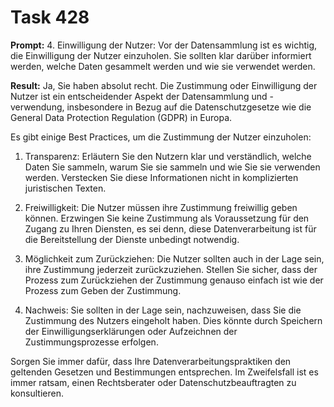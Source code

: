 # Task 428

**Prompt:** 4. Einwilligung der Nutzer: Vor der Datensammlung ist es wichtig, die Einwilligung der Nutzer einzuholen. Sie sollten klar darüber informiert werden, welche Daten gesammelt werden und wie sie verwendet werden.

**Result:**
Ja, Sie haben absolut recht. Die Zustimmung oder Einwilligung der Nutzer ist ein entscheidender Aspekt der Datensammlung und -verwendung, insbesondere in Bezug auf die Datenschutzgesetze wie die General Data Protection Regulation (GDPR) in Europa. 

Es gibt einige Best Practices, um die Zustimmung der Nutzer einzuholen:

1. Transparenz: Erläutern Sie den Nutzern klar und verständlich, welche Daten Sie sammeln, warum Sie sie sammeln und wie Sie sie verwenden werden. Verstecken Sie diese Informationen nicht in komplizierten juristischen Texten.

2. Freiwilligkeit: Die Nutzer müssen ihre Zustimmung freiwillig geben können. Erzwingen Sie keine Zustimmung als Voraussetzung für den Zugang zu Ihren Diensten, es sei denn, diese Datenverarbeitung ist für die Bereitstellung der Dienste unbedingt notwendig.

3. Möglichkeit zum Zurückziehen: Die Nutzer sollten auch in der Lage sein, ihre Zustimmung jederzeit zurückzuziehen. Stellen Sie sicher, dass der Prozess zum Zurückziehen der Zustimmung genauso einfach ist wie der Prozess zum Geben der Zustimmung.

4. Nachweis: Sie sollten in der Lage sein, nachzuweisen, dass Sie die Zustimmung des Nutzers eingeholt haben. Dies könnte durch Speichern der Einwilligungserklärungen oder Aufzeichnen der Zustimmungsprozesse erfolgen. 

Sorgen Sie immer dafür, dass Ihre Datenverarbeitungspraktiken den geltenden Gesetzen und Bestimmungen entsprechen. Im Zweifelsfall ist es immer ratsam, einen Rechtsberater oder Datenschutzbeauftragten zu konsultieren.
